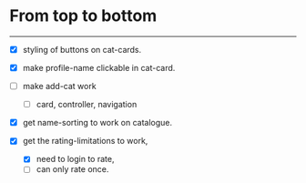 # From top to bottom
---
- [x] styling of buttons on cat-cards.
- [x] make profile-name clickable in cat-card.
- [ ] make add-cat work
    - [ ] card, controller, navigation
- [x] get name-sorting to work on catalogue.

- [x] get the rating-limitations to work,
    - [x] need to login to rate,
    - [ ] can only rate once.
